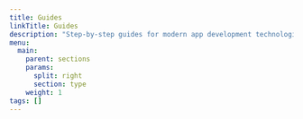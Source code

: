 ```yaml
---
title: Guides
linkTitle: Guides
description: "Step-by-step guides for modern app development technologies."
menu:
  main:
    parent: sections
    params:
      split: right
      section: type
    weight: 1
tags: []
---
```

